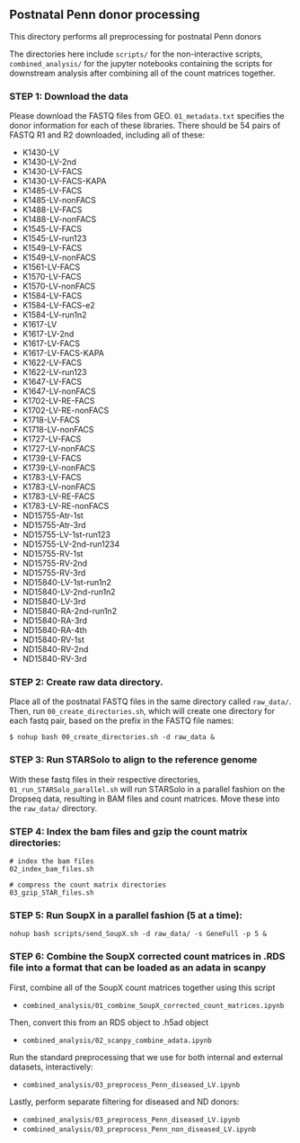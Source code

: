 ## Postnatal Penn donor processing

This directory performs all preprocessing for postnatal Penn donors

The directories here include `scripts/` for the non-interactive scripts, `combined_analysis/` for the jupyter notebooks containing the scripts for downstream analysis after combining all of the count matrices together. 

### STEP 1: Download the data

Please download the FASTQ files from GEO. `01_metadata.txt` specifies the donor information for each of these libraries. There should be 54 pairs of FASTQ R1 and R2 downloaded, including all of these:

- K1430-LV
- K1430-LV-2nd
- K1430-LV-FACS
- K1430-LV-FACS-KAPA
- K1485-LV-FACS
- K1485-LV-nonFACS
- K1488-LV-FACS
- K1488-LV-nonFACS
- K1545-LV-FACS
- K1545-LV-run123
- K1549-LV-FACS
- K1549-LV-nonFACS
- K1561-LV-FACS
- K1570-LV-FACS
- K1570-LV-nonFACS
- K1584-LV-FACS
- K1584-LV-FACS-e2
- K1584-LV-run1n2
- K1617-LV
- K1617-LV-2nd
- K1617-LV-FACS
- K1617-LV-FACS-KAPA
- K1622-LV-FACS
- K1622-LV-run123
- K1647-LV-FACS
- K1647-LV-nonFACS
- K1702-LV-RE-FACS
- K1702-LV-RE-nonFACS
- K1718-LV-FACS
- K1718-LV-nonFACS
- K1727-LV-FACS
- K1727-LV-nonFACS
- K1739-LV-FACS
- K1739-LV-nonFACS
- K1783-LV-FACS
- K1783-LV-nonFACS
- K1783-LV-RE-FACS
- K1783-LV-RE-nonFACS
- ND15755-Atr-1st
- ND15755-Atr-3rd
- ND15755-LV-1st-run123
- ND15755-LV-2nd-run1234
- ND15755-RV-1st
- ND15755-RV-2nd
- ND15755-RV-3rd
- ND15840-LV-1st-run1n2
- ND15840-LV-2nd-run1n2
- ND15840-LV-3rd
- ND15840-RA-2nd-run1n2
- ND15840-RA-3rd
- ND15840-RA-4th
- ND15840-RV-1st
- ND15840-RV-2nd
- ND15840-RV-3rd

### STEP 2: Create raw data directory. 

Place all of the postnatal FASTQ files in the same directory called `raw_data/`. Then, run `00_create_directories.sh`, which will create one directory for each fastq pair, based on the prefix in the FASTQ file names:

```
$ nohup bash 00_create_directories.sh -d raw_data &
```

### STEP 3: Run STARSolo to align to the reference genome
With these fastq files in their respective directories, `01_run_STARSolo_parallel.sh` will run STARSolo in a parallel fashion on the Dropseq data, resulting in BAM files and count matrices. Move these into the `raw_data/` directory.

### STEP 4: Index the bam files and gzip the count matrix directories:
```
# index the bam files
02_index_bam_files.sh

# compress the count matrix directories
03_gzip_STAR_files.sh
```

### STEP 5: Run SoupX in a parallel fashion (5 at a time): 
```
nohup bash scripts/send_SoupX.sh -d raw_data/ -s GeneFull -p 5 &
```

### STEP 6: Combine the SoupX corrected count matrices in .RDS file into a format that can be loaded as an adata in scanpy

First, combine all of the SoupX count matrices together using this script
- `combined_analysis/01_combine_SoupX_corrected_count_matrices.ipynb`

Then, convert this from an RDS object to .h5ad object
- `combined_analysis/02_scanpy_combine_adata.ipynb`

Run the standard preprocessing that we use for both internal and external datasets, interactively:
- `combined_analysis/03_preprocess_Penn_diseased_LV.ipynb`

Lastly, perform separate filtering for diseased and ND donors:
- `combined_analysis/03_preprocess_Penn_diseased_LV.ipynb`
- `combined_analysis/03_preprocess_Penn_non_diseased_LV.ipynb`
